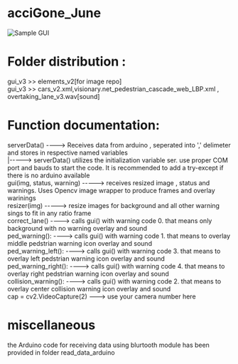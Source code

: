# acciGone_June
![Sample GUI](/images/logo.png)
# Folder distribution :<br>
gui_v3 >> elements_v2[for image repo]<br>
gui_v3 >> cars_v2.xml,visionary.net_pedestrian_cascade_web_LBP.xml , overtaking_lane_v3.wav[sound]<br>
# Function documentation: <br>
serverData() ----> Receives data from arduino , seperated into ',' delimeter and stores in respective named variables <br>
|-----> serverData() utilizes the initialization variable ser. use proper COM port and bauds to start the code. It is recommended to add a try-except if there is no arduino available<br>
gui(img, status, warning) -----> receives resized image , status and warnings. Uses Opencv image wrapper to produce frames and overlay warinings<br>
resizer(img) -----> resize images for background and all other warning sings to fit in any ratio frame <br>
correct_lane() ----> calls gui() with warning code 0. that means only background with no warning overlay and sound <br>
ped_warning(): ----> calls gui() with warning code 1. that means to overlay middle pedstrian warning icon overlay and sound <br>
ped_warning_left(): ----> calls gui() with warning code 3. that means to overlay left pedstrian warning icon overlay and sound <br>
ped_warning_right(): ----> calls gui() with warning code 4. that means to overlay right pedstrian warning icon overlay and sound <br>
collision_warning(): ----> calls gui() with warning code 2. that means to overlay center collision warning icon overlay and sound <br>
cap = cv2.VideoCapture(2) ---> use your camera number here 
                      
# miscellaneous
the Arduino code for receiving data using blurtooth module has been provided in folder read_data_arduino
